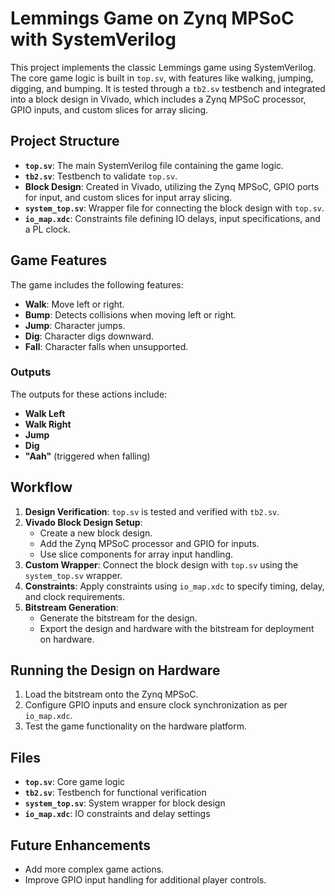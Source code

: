 # Lemmings Game on Zynq MPSoC with SystemVerilog

This project implements the classic Lemmings game using SystemVerilog. The core game logic is built in `top.sv`, with features like walking, jumping, digging, and bumping. It is tested through a `tb2.sv` testbench and integrated into a block design in Vivado, which includes a Zynq MPSoC processor, GPIO inputs, and custom slices for array slicing.

## Project Structure

- **`top.sv`**: The main SystemVerilog file containing the game logic.
- **`tb2.sv`**: Testbench to validate `top.sv`.
- **Block Design**: Created in Vivado, utilizing the Zynq MPSoC, GPIO ports for input, and custom slices for input array slicing.
- **`system_top.sv`**: Wrapper file for connecting the block design with `top.sv`.
- **`io_map.xdc`**: Constraints file defining IO delays, input specifications, and a PL clock.

## Game Features

The game includes the following features:

- **Walk**: Move left or right.
- **Bump**: Detects collisions when moving left or right.
- **Jump**: Character jumps.
- **Dig**: Character digs downward.
- **Fall**: Character falls when unsupported.

### Outputs

The outputs for these actions include:
- **Walk Left**
- **Walk Right**
- **Jump**
- **Dig**
- **"Aah"** (triggered when falling)

## Workflow

1. **Design Verification**: `top.sv` is tested and verified with `tb2.sv`.
2. **Vivado Block Design Setup**: 
   - Create a new block design.
   - Add the Zynq MPSoC processor and GPIO for inputs.
   - Use slice components for array input handling.
3. **Custom Wrapper**: Connect the block design with `top.sv` using the `system_top.sv` wrapper.
4. **Constraints**: Apply constraints using `io_map.xdc` to specify timing, delay, and clock requirements.
5. **Bitstream Generation**:
   - Generate the bitstream for the design.
   - Export the design and hardware with the bitstream for deployment on hardware.

## Running the Design on Hardware

1. Load the bitstream onto the Zynq MPSoC.
2. Configure GPIO inputs and ensure clock synchronization as per `io_map.xdc`.
3. Test the game functionality on the hardware platform.

## Files

- **`top.sv`**: Core game logic
- **`tb2.sv`**: Testbench for functional verification
- **`system_top.sv`**: System wrapper for block design
- **`io_map.xdc`**: IO constraints and delay settings

## Future Enhancements

- Add more complex game actions.
- Improve GPIO input handling for additional player controls.





